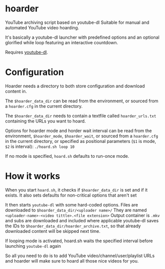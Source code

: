 # hoarder
YouTube archiving script based on youtube-dl
Suitable for manual and automated YouTube video hoarding.

It's basically a youtube-dl launcher with predefined options
and an optional glorified while loop featuring an interactive countdown.

Requires [youtube-dl](http://rg3.github.io/youtube-dl/).

# Configuration

Hoarder needs a directory to both store configuration and download content in.

The `$hoarder_data_dir` can be read from the environment,
or sourced from a `hoarder.cfg` in the current directory.

The `$hoarder_data_dir` needs to contain a textfile called `hoarder_urls.txt`
containing the URLs you want to hoard.

Options for hoarder mode and horder wait interval
can be read from the environment, `$hoarder_mode`, `$hoarder_wait`,
or sourced from a `hoarder.cfg` in the current directory,
or specified as positional parameters (`$1` is mode, `$2` is interval):
`./hoard.sh loop 10`

If no mode is specified, `hoard.sh` defaults to run-once mode.

# How it works

When you start `hoard.sh`, it checks if `$hoarder_data_dir` is set
and if it exists. It also sets defaults for non-critical options that aren't set

It then starts `youtube-dl` with some hard-coded options.
Files are downloaded to `$hoarder_data_dir/<uploader name>/`
They are named `<uploader-name>-<video tittle>.<file extension>`
Output container is `.mkv` and subs are downloaded and included where applicable
youtube-dl saves the IDs to `$hoarder_data_dir/hoarder_archive.txt`,
so that already downloaded content will be skipped next time.

If looping mode is activated, hoard.sh waits the specified interval before
launching `youtube-dl` again

So all you need to do is to add YouTube video/channel/user/playlist URLs and
hoarder will make sure to hoard all those nice videos for you.
